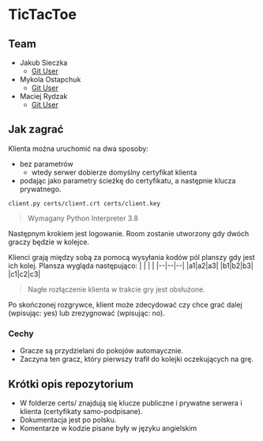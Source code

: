 # TicTacToe

## Team
- Jakub Sieczka
  - [Git User](https://github.com/oPestv2)
- Mykola Ostapchuk
  - [Git User](https://github.com/MykolaOstapchuk)
- Maciej Rydzak
  - [Git User](https://github.com/kazdyrkeicam)

## Jak zagrać
Klienta można uruchomić na dwa sposoby:
- bez parametrów
  - wtedy serwer dobierze domyślny certyfikat klienta
- podając jako parametry ścieżkę do certyfikatu, a następnie klucza prywatnego.

`client.py certs/client.crt certs/client.key`

> Wymagany Python Interpreter 3.8

Następnym krokiem jest logowanie. Room zostanie utworzony gdy dwóch graczy będzie w kolejce.

Klienci grają między sobą za pomocą wysyłania kodów pól planszy gdy jest ich kolej.
Plansza wygląda następująco:
|  |  |  |
|--|--|--|
|a1|a2|a3|
|b1|b2|b3|
|c1|c2|c3|

> Nagłe rozłączenie klienta w trakcie gry jest obsłużone.

Po skończonej rozgrywce, klient może zdecydować czy chce grać dalej (wpisując: yes) lub zrezygnować (wpisując: no).

### Cechy
- Gracze są przydzielani do pokojów automaycznie.
- Zaczyna ten gracz, który pierwszy trafił do kolejki oczekujących na grę.

## Krótki opis repozytorium
- W folderze certs/ znajdują się klucze publiczne i prywatne serwera i klienta (certyfikaty samo-podpisane).
- Dokumentacja jest po polsku.
- Komentarze w kodzie pisane były w języku angielskim
